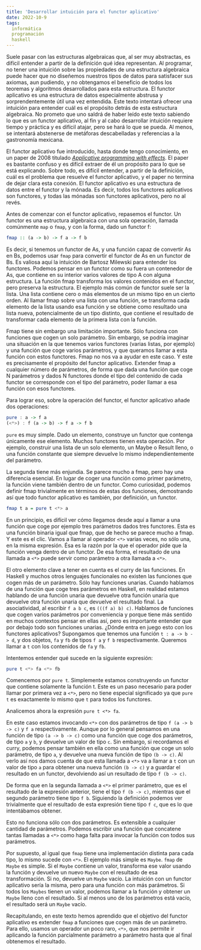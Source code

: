 ```yaml
---
title: 'Desarrollar intuición para el functor aplicativo'
date: 2022-10-9
tags:
  informática
  programación
  haskell
---
```

Suele pasar con las estructuras algebraicas que, al ser muy abstractas, es difícil entender a partir de la definición qué idea representan. Al programar, no tener una intuición sobre las propiedades de una estructura algebraica puede hacer que no diseñemos nuestros tipos de datos para satisfacer sus axiomas, aun pudiendo, y no obtengamos el beneficio de todos los teoremas y algoritmos desarrollados para esta estructura. El functor aplicativo es una estructura de datos especialmente abstrusa y sorprendentemente útil una vez entendida. Este texto intentará ofrecer una intuición para entender cuál es el propósito detrás de esta estructura algebraica. No prometo que uno saldrá de haber leído este texto sabiendo lo que es un functor aplicativo, al fin y al cabo desarrollar intuición requiere tiempo y práctica y es difícil atajar, pero se hará lo que se pueda. Al menos, se intentará abstenerse de metáforas descabelladas y referencias a la gastronomía mexicana.

El functor aplicativo fue introducido, hasta donde tengo conocimiento, en un paper de 2008 titulado [*Applicative programming with effects*](http://www.staff.city.ac.uk/~ross/papers/Applicative.pdf). El paper es bastante confuso y es difícil extraer de él un propósito para lo que se está explicando. Sobre todo, es difícil entender, a partir de la definición, cuál es el problema que resuelve el functor aplicativo, y el paper no termina de dejar clara esta conexión. El functor aplicativo es una estructura de datos entre el functor y la mónada. Es decir, todos los functores aplicativos son functores, y todas las mónadas son functores aplicativos, pero no al revés.

Antes de comenzar con el functor aplicativo, repasemos el functor. Un functor es una estructura algebraica con una sola operación, llamada comúnmente `map` o `fmap`, y con la forma, dado un functor f:

```haskell
fmap :: (a -> b) -> f a -> f b
```

Es decir, si tenemos un functor de As, y una función capaz de convertir As en Bs, podemos usar `fmap` para convertir el functor de As en un functor de Bs. Es valiosa aquí la intuición de Bartosz Milewski para entender los functores. Podemos pensar en un functor como su fuera un contenedor de As, que contiene en su interior varios valores de tipo A con alguna estructura. La función fmap transforma los valores contenidos en el functor, pero preserva la estructura. El ejemplo más común de functor suele ser la lista. Una lista contiene cero o más elementos de un mismo tipo en un cierto orden. Al llamar fmap sobre una lista con una función, se transforma cada elemento de la lista usando esa función y se obtiene como resultado una lista nueva, potencialmente de un tipo distinto, que contiene el resultado de transformar cada elemento de la primera lista con la función.

Fmap tiene sin embargo una limitación importante. Sólo funciona con funciones que cogen un solo parámetro. Sin embargo, se podría imaginar una situación en la que tenemos varios functores (varias listas, por ejemplo) y una función que coge varios parámetros, y que queramos llamar a esta función con estos functores. Fmap no nos va a ayudar en este caso. Y este es precisamente el propósito del functor aplicativo. Extender fmap a cualquier número de parámetros, de forma que dada una función que coge N parámetros y dados N functores donde el tipo del contenido de cada functor se corresponde con el tipo del parámetro, poder llamar a esa función con esos functores.

Para lograr eso, sobre la operación del functor, el functor aplicativo añade dos operaciones:

```haskell
pure : a -> f a
(<*>) : f (a -> b) -> f a -> f b
```

`pure` es muy simple. Dado un elemento, construye un functor que contenga únicamente ese elemento. Muchos functores tienen esta operación. Por ejemplo, construir una lista de un solo elemento, un Maybe o Result lleno, o una función constante que siempre devuelve lo mismo independientemente del parámetro.

La segunda tiene más enjundia. Se parece mucho a fmap, pero hay una diferencia esencial. En lugar de coger una función como primer parámetro, la función viene también dentro de un functor. Como curiosidad, podemos definir fmap trivialmente en términos de estas dos funciones, demostrando así que todo functor aplicativo es también, por definición, un functor.

```haskell
fmap t a = pure t <*> a
```

En un principio, es difícil ver cómo llegamos desde aquí a llamar a una función que coge por ejemplo tres parámetros dados tres functores. Esta es una función binaria igual que fmap, que de hecho se parece mucho a fmap. Y este es el clic. Vamos a llamar al operador `<*>` varias veces, no sólo una, en la misma expresión. Ésa es la razón por la que el operador pide que la función venga dentro de un functor. De esa forma, el resultado de una llamada a `<*>` puede servir como parámetro a otra llamada a `<*>`.

El otro elemento clave a tener en cuenta es el curry de las funciones. En Haskell y muchos otros lenguajes funcionales no existen las funciones que cogen más de un parámetro. Sólo hay funciones unarias. Cuando hablamos de una función que coge tres parámetros en Haskell, en realidad estamos hablando de una función unaria que devuelve otra función unaria que devuelve otra función unaria que devuelve el resultado final. La asociatividad, al escribir `f a b c`, es `(((f a) b) c)`. Hablamos de funciones que cogen varios parámetros por conveniencia y porque tiene más sentido en muchos contextos pensar en ellas así, pero es importante entender que por debajo todo son funciones unarias. ¿Dónde entra en juego esto con los functores aplicativos? Supongamos que tenemos una función `t : a -> b -> d`, y dos objetos, `fa` y `fb` de tipos `f a` y `f b` respectivamente. Queremos llamar a `t` con los contenidos de `fa` y `fb`.

Intentemos entender qué sucede en la siguiente expresión:

```haskell
pure t <*> fa <*> fb
```

Comencemos por `pure t`. Simplemente estamos construyendo un functor que contiene solamente la función t. Este es un paso necesario para poder llamar por primera vez a `<*>`, pero no tiene especial significado ya que `pure t` es exactamente lo mismo que `t` para todos los functores.

Analicemos ahora la expresión `pure t <*> fa`.

En este caso estamos invocando `<*>` con dos parámetros de tipo `f (a -> b -> c)` y `f a` respectivamente. Aunque por lo general pensamos en una función de tipo `(a -> b -> c)` como una función que coge dos parámetros, de tipo `a` y `b`, y devuelve un valor de tipo `c`. Sin embargo, si recordamos el curry, podemos pensar también en ella como una función que coge un solo parámetro, de tipo `a`, y devuelve una nueva función de tipo `(b -> c)`. Al verlo así nos damos cuenta de que esta llamada a `<*>` va a llamar a `t` con un valor de tipo `a` para obtener una nueva función `(b -> c)` y a guardar el resultado en un functor, devolviendo así un resultado de tipo `f (b -> c)`.

De forma que en la segunda llamada a `<*>` el primer parámetro, que es el resultado de la expresión anterior, tiene el tipo `f (b -> c)`, mientras que el segundo parámetro tiene tipo `f b`. Siguiendo la definición podemos ver trivialmente que el resultado de esta expresión tiene tipo `f c`, que es lo que intentábamos obtener.

Esto no funciona sólo con dos parámetros. Es extensible a cualquier cantidad de parámetros. Podemos escribir una función que concatene tantas llamadas a `<*>` como haga falta para invocar la función con todos sus parámetros.

Por supuesto, al igual que `fmap` tiene una implementación distinta para cada tipo, lo mismo sucede con `<*>`. El ejemplo más simple es `Maybe`. `fmap` de `Maybe` es simple. Si el `Maybe` contiene un valor, transforma ese valor usando la función y devuelve un nuevo `Maybe` con el resultado de esa transformación. Si no, devuelve un `Maybe` vacío. La intuición con un functor aplicativo sería la misma, pero para una función con más parámetros. Si todos los `Maybes` tienen un valor, podemos llamar a la función y obtener un `Maybe` lleno con el resultado. Si al menos uno de los parámetros está vacío, el resultado será un `Maybe` vacío.

Recapitulando, en este texto hemos aprendido que el objetivo del functor aplicativo es extender `fmap` a funciones que cogen más de un parámetro. Para ello, usamos un operador un poco raro, `<*>`, que nos permite ir aplicando la función parcialmente parámetro a parámetro hasta que al final obtenemos el resultado.
